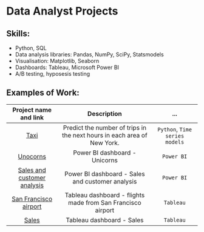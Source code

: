 # Data Analyst Projects
## Skills:
+ Python, SQL
+ Data analysis libraries: Pandas, NumPy, SciPy, Statsmodels
+ Visualisation: Matplotlib, Seaborn
+ Dashboards: Tableau, Microsoft Power BI
+ A/B testing, hyposesis testing
## Examples of Work:
|Project name and link|Description|...|
|:---:|:----:|:----:|
|[Taxi](./taxi/README.md)|Predict the number of trips in the next hours in each area of New York.|`Python`,  `Time series models`|
|[Unocorns](./Unicorns_dashboard/README.md)|Power BI dashboard - Unicorns|`Power BI`|
|[Sales and customer analysis](./Sales/README.md)|Power BI dashboard - Sales and customer analysis|`Power BI`|
|[San Francisco airport](https://public.tableau.com/app/profile/pavel.zhdanovich/viz/SanFranciscoAirportDashboard_16866630656800/Dashboard1)|Tableau dashboard - flights made from San Francisco airport|`Tableau`|
 |[Sales](https://public.tableau.com/app/profile/pavel.zhdanovich/viz/SalesDashboard_16869299599160/Dashboard1)|Tableau dashboard - Sales|`Tableau`|
